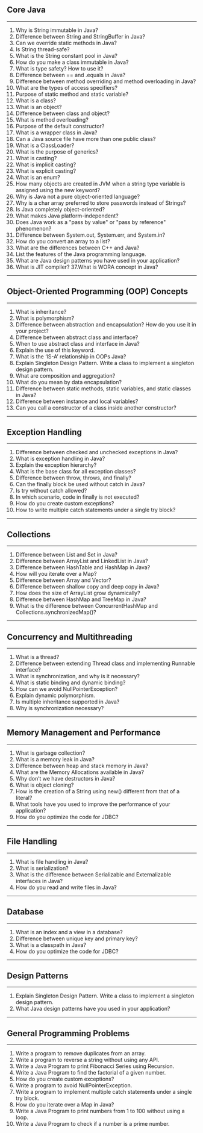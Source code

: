 ## Core Java
---
1. Why is String immutable in Java?
2. Difference between String and StringBuffer in Java?
3. Can we override static methods in Java?
4. Is String thread-safe?
5. What is the String constant pool in Java?
6. How do you make a class immutable in Java?
7. What is type safety? How to use it?
8. Difference between == and .equals in Java?
9. Difference between method overriding and method overloading in Java?
10. What are the types of access specifiers?
11. Purpose of static method and static variable?
12. What is a class?
13. What is an object?
14. Difference between class and object?
15. What is method overloading?
16. Purpose of the default constructor?
17. What is a wrapper class in Java?
18. Can a Java source file have more than one public class?
19. What is a ClassLoader?
20. What is the purpose of generics?
21. What is casting?
22. What is implicit casting?
23. What is explicit casting?
24. What is an enum?
25. How many objects are created in JVM when a string type variable is assigned using the new keyword?
26. Why is Java not a pure object-oriented language?
27. Why is a char array preferred to store passwords instead of Strings?
28. Is Java completely object-oriented?
29. What makes Java platform-independent?
30. Does Java work as a "pass by value" or "pass by reference" phenomenon?
31. Difference between System.out, System.err, and System.in?
32. How do you convert an array to a list?
33. What are the differences between C++ and Java?
34. List the features of the Java programming language.
35. What are Java design patterns you have used in your application?
36. What is JIT compiler?
37.What is WORA concept in Java?

---
## Object-Oriented Programming (OOP) Concepts
---
1. What is inheritance?
2. What is polymorphism?
3. Difference between abstraction and encapsulation? How do you use it in your project?
4. Difference between abstract class and interface?
5. When to use abstract class and interface in Java?
6. Explain the use of this keyword.
7. What is the ‘IS-A’ relationship in OOPs Java?
8. Explain Singleton Design Pattern. Write a class to implement a singleton design pattern.
9. What are composition and aggregation?
10. What do you mean by data encapsulation?
11. Difference between static methods, static variables, and static classes in Java?
12. Difference between instance and local variables?
13. Can you call a constructor of a class inside another constructor?
---
## Exception Handling
---
1. Difference between checked and unchecked exceptions in Java?
2. What is exception handling in Java?
3. Explain the exception hierarchy?
4. What is the base class for all exception classes?
5. Difference between throw, throws, and finally?
6. Can the finally block be used without catch in Java?
7. Is try without catch allowed?
8. In which scenario, code in finally is not executed?
9. How do you create custom exceptions?
10. How to write multiple catch statements under a single try block?
---
## Collections
---
1. Difference between List and Set in Java?
2. Difference between ArrayList and LinkedList in Java?
3. Difference between HashTable and HashMap in Java?
4. How will you iterate over a Map?
5. Difference between Array and Vector?
6. Difference between shallow copy and deep copy in Java?
7. How does the size of ArrayList grow dynamically?
8. Difference between HashMap and TreeMap in Java?
9. What is the difference between ConcurrentHashMap and Collections.synchronizedMap()?
---
## Concurrency and Multithreading
---
1. What is a thread?
2. Difference between extending Thread class and implementing Runnable interface?
3. What is synchronization, and why is it necessary?
4. What is static binding and dynamic binding?
5. How can we avoid NullPointerException?
6. Explain dynamic polymorphism.
7. Is multiple inheritance supported in Java?
8. Why is synchronization necessary?
---
## Memory Management and Performance
---
1. What is garbage collection?
2. What is a memory leak in Java?
3. Difference between heap and stack memory in Java?
4. What are the Memory Allocations available in Java?
5. Why don’t we have destructors in Java?
6. What is object cloning?
7. How is the creation of a String using new() different from that of a literal?
8. What tools have you used to improve the performance of your application?
9. How do you optimize the code for JDBC?
---
## File Handling
---
1. What is file handling in Java?
2. What is serialization?
3. What is the difference between Serializable and Externalizable interfaces in Java?
4. How do you read and write files in Java?
---
## Database
---
1. What is an index and a view in a database?
2. Difference between unique key and primary key?
3. What is a classpath in Java?
4. How do you optimize the code for JDBC?
---
## Design Patterns
---
1. Explain Singleton Design Pattern. Write a class to implement a singleton design pattern.
2. What Java design patterns have you used in your application?
---
## General Programming Problems
---
1. Write a program to remove duplicates from an array.
2. Write a program to reverse a string without using any API.
3. Write a Java Program to print Fibonacci Series using Recursion.
4. Write a Java Program to find the factorial of a given number.
5. How do you create custom exceptions?
6. Write a program to avoid NullPointerException.
7. Write a program to implement multiple catch statements under a single try block.
8. How do you iterate over a Map in Java?
9. Write a Java Program to print numbers from 1 to 100 without using a loop.
10. Write a Java Program to check if a number is a prime number.
